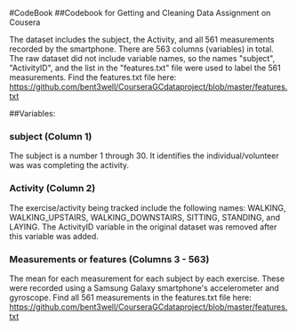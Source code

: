 #CodeBook
##Codebook for Getting and Cleaning Data Assignment on Cousera

The dataset includes the subject, the Activity, and all 561 measurements recorded by the smartphone. There are 563 columns (variables) in total. The raw dataset did not include variable names, so the names "subject", "ActivityID", and the list in the "features.txt" file were used to label the 561 measurements. Find the features.txt file here: https://github.com/bent3well/CourseraGCdataproject/blob/master/features.txt

##Variables:
### subject (Column 1)
The subject is a number 1 through 30. It identifies the individual/volunteer was was completing the activity.

### Activity (Column 2)
The exercise/activity being tracked include the following names: WALKING, WALKING_UPSTAIRS, WALKING_DOWNSTAIRS, SITTING, STANDING, and LAYING. The ActivityID variable in the original dataset was removed after this variable was added.

### Measurements or features (Columns 3 - 563)
The mean for each measurement for each subject by each exercise. These were recorded using a Samsung Galaxy smartphone's accelerometer and gyroscope. Find all 561 measurements in the features.txt file here: https://github.com/bent3well/CourseraGCdataproject/blob/master/features.txt



    
